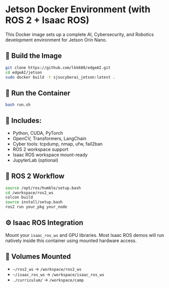 # Jetson Docker Environment (with ROS 2 + Isaac ROS)

This Docker image sets up a complete AI, Cybersecurity, and Robotics development environment for Jetson Orin Nano.

## 🔧 Build the Image

```bash
git clone https://github.com/lkk688/edgeAI.git
cd edgeAI/jetson
sudo docker build -t sjsucyberai_jetson:latest .
```

## 🚀 Run the Container

```bash
bash run.sh
```

## 🧰 Includes:

- Python, CUDA, PyTorch
- OpenCV, Transformers, LangChain
- Cyber tools: tcpdump, nmap, ufw, fail2ban
- ROS 2 workspace support
- Isaac ROS workspace mount-ready
- JupyterLab (optional)

## 🤖 ROS 2 Workflow

```bash
source /opt/ros/humble/setup.bash
cd /workspace/ros2_ws
colcon build
source install/setup.bash
ros2 run your_pkg your_node
```

## ⚙️ Isaac ROS Integration

Mount your `isaac_ros_ws` and GPU libraries. Most Isaac ROS demos will run natively inside this container using mounted hardware access.

## 📁 Volumes Mounted

- `~/ros2_ws` → `/workspace/ros2_ws`
- `~/isaac_ros_ws` → `/workspace/isaac_ros_ws`
- `./curriculum/` → `/workspace/camp`
